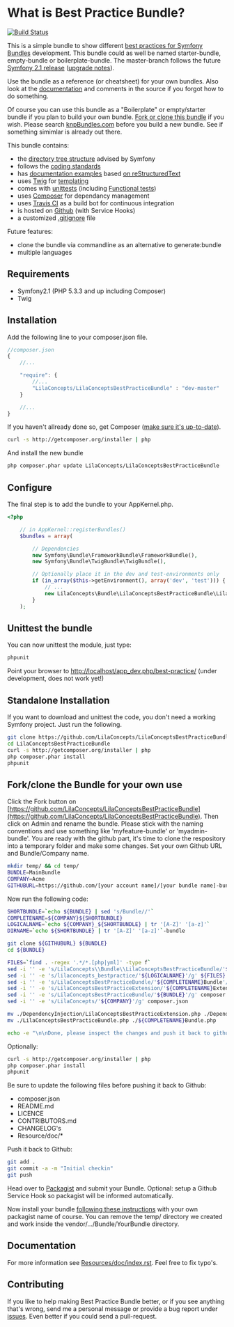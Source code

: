 What is Best Practice Bundle?
=============================
 
[![Build Status](https://secure.travis-ci.org/LilaConcepts/LilaConceptsBestPracticeBundle.png?branch=master)](http://travis-ci.org/LilaConcepts/LilaConceptsBestPracticeBundle)

This is a simple bundle to show different [best practices for Symfony Bundles](http://symfony.com/doc/current/cookbook/bundles/index.html)
development. This bundle could as well be named starter-bundle, empty-bundle or boilerplate-bundle. The master-branch follows the future [Symfony 2.1 release](http://symfony.com/blog/towards-symfony-2-1-documentation) ([upgrade notes](https://github.com/symfony/symfony/blob/master/UPGRADE-2.1.md)).

Use the bundle as a reference (or cheatsheet) for your own bundles. Also look
at the [documentation](https://github.com/LilaConcepts/LilaConceptsBestPracticeBundle/blob/master/Resources/doc/index.rst) and comments in the source if you forgot how to do something.

Of course you can use this bundle as a "Boilerplate" or empty/starter bundle if
you plan to build your own bundle. [Fork or clone this bundle](#forkclone-the-bundle-for-your-own-use) if you wish. Please search [knpBundles.com](http://knpbundles.com/) before you build a new bundle. See if something simimlar is already out there.

This bundle contains:
* the [directory tree structure](http://symfony.com/doc/current/cookbook/bundles/best_practices.html) advised by Symfony
* follows the [coding standards](http://symfony.com/doc/current/contributing/code/standards.html)
* has [documentation examples](https://github.com/LilaConcepts/LilaConceptsBestPracticeBundle/blob/master/Resources/doc/index.rst) based [on reStructuredText](http://symfony.com/doc/current/contributing/documentation/format.html)
* uses [Twig](http://twig.sensiolabs.org/) for [templating](http://symfony.com/doc/current/cookbook/templating/index.html)
* comes with [unittests](http://symfony.com/doc/current/book/testing.html) (including [Functional tests](http://symfony.com/doc/current/cookbook/testing/doctrine.html#functional-testing))
* uses [Composer](http://getcomposer.org/doc/) for dependancy management
* uses [Travis CI](http://about.travis-ci.org/docs/) as a build bot for continuous integration
* is hosted on [Github](https://github.com/) (with Service Hooks)
* a customized [.gitignore](https://github.com/LilaConcepts/LilaConceptsBestPracticeBundle/blob/master/.gitignore) file

Future features:
* clone the bundle via commandline as an alternative to generate:bundle
* multiple languages

Requirements
------------

* Symfony2.1 (PHP 5.3.3 and up including Composer)
* Twig

Installation
------------

Add the following line to your composer.json file.

```js
//composer.json
{
    //...

    "require": {
        //...
        "LilaConcepts/LilaConceptsBestPracticeBundle" : "dev-master"
    }

    //...
}
```

If you haven't allready done so, get Composer ([make sure it's up-to-date](http://getcomposer.org/doc/03-cli.md#self-update)).

```bash
curl -s http://getcomposer.org/installer | php
```

And install the new bundle

```bash
php composer.phar update LilaConcepts/LilaConceptsBestPracticeBundle
```

Configure
---------

The final step is to add the bundle to your AppKernel.php.

```php
<?php

    // in AppKernel::registerBundles()
    $bundles = array(

        // Dependencies
        new Symfony\Bundle\FrameworkBundle\FrameworkBundle(),
        new Symfony\Bundle\TwigBundle\TwigBundle(),

        // Optionally place it in the dev and test-environments only
        if (in_array($this->getEnvironment(), array('dev', 'test'))) {
            // ...
            new LilaConcepts\Bundle\LilaConceptsBestPracticeBundle\LilaConceptsBestPracticeBundle()
        }
    );
```
Unittest the bundle
-------------------

You can now unittest the module, just type:

```bash
phpunit
```

Point your browser to [http://localhost/app_dev.php/best-practice/](http://localhost/app_dev.php/best-practice/) (under development, does not work yet!)

Standalone Installation
-----------------------

If you want to download and unittest the code, you don't need a working Symfony project. Just run the following.

```bash
git clone https://github.com/LilaConcepts/LilaConceptsBestPracticeBundle.git
cd LilaConceptsBestPracticeBundle
curl -s http://getcomposer.org/installer | php
php composer.phar install
phpunit
```

Fork/clone the Bundle for your own use
--------------------------------------

Click the Fork button on [https://github.com/LilaConcepts/LilaConceptsBestPracticeBundle](https://github.com/LilaConcepts/LilaConceptsBestPracticeBundle).
Then click on Admin and rename the bundle. Please stick with the naming conventions and use something like 'myfeature-bundle' or 'myadmin-bundle'.
You are ready with the github part, it's time to clone the respository into a temporary folder and make some changes. Set your own Github URL and Bundle/Company name.

```bash
mkdir temp/ && cd temp/
BUNDLE=MainBundle
COMPANY=Acme
GITHUBURL=https://github.com/[your account name]/[your bundle name]-bundle.git
```

Now run the following code:

```bash
SHORTBUNDLE=`echo ${BUNDLE} | sed 's/Bundle//'`
COMPLETENAME=${COMPANY}${SHORTBUNDLE}
LOGICALNAME=`echo ${COMPANY}_${SHORTBUNDLE} | tr '[A-Z]' '[a-z]'`
DIRNAME=`echo ${SHORTBUNDLE} | tr '[A-Z]' '[a-z]'`-bundle

git clone ${GITHUBURL} ${BUNDLE}
cd ${BUNDLE}

FILES=`find . -regex '.*/*.[php|yml]' -type f`
sed -i '' -e 's/LilaConcepts\\Bundle\\LilaConceptsBestPracticeBundle/'${COMPANY}'\\Bundle\\'${BUNDLE}'/g' ${FILES}
sed -i '' -e 's/lilaconcepts_bestpractice/'${LOGICALNAME}'/g' ${FILES}
sed -i '' -e 's/LilaConceptsBestPracticeBundle/'${COMPLETENAME}Bundle'/g' ${FILES}
sed -i '' -e 's/LilaConceptsBestPracticeExtension/'${COMPLETENAME}Extension'/g' ${FILES}
sed -i '' -e 's/LilaConceptsBestPracticeBundle/'${BUNDLE}'/g' composer.json
sed -i '' -e 's/LilaConcepts/'${COMPANY}'/g' composer.json

mv ./DependencyInjection/LilaConceptsBestPracticeExtension.php ./DependencyInjection/${COMPLETENAME}Extension.php
mv ./LilaConceptsBestPracticeBundle.php ./${COMPLETENAME}Bundle.php

echo -e "\n\nDone, please inspect the changes and push it back to github:\n\n    git push\n\nYou will need this later for your AppKernel.php:\n\n    new ${COMPANY}\Bundle\\${BUNDLE}\\${COMPANY}${BUNDLE}()\n"
```

Optionally:
```bash
curl -s http://getcomposer.org/installer | php
php composer.phar install
phpunit
```

Be sure to update the following files before pushing it back to Github:
- composer.json
- README.md
- LICENCE
- CONTRIBUTORS.md
- CHANGELOG's
- Resource/doc/*

Push it back to Github:

```bash
git add .
git commit -a -m "Initial checkin"
git push
```

Head over to [Packagist](http://packagist.org/) and submit your Bundle.
Optional: setup a Github Service Hook so packagist will be informed automatically.

Now install your bundle [following these instructions](#installation) with your own packagist name of course.
You can remove the temp/ directory we created and work inside the vendor/.../Bundle/YourBundle directory.

Documentation
-------------

For more information see [Resources/doc/index.rst](https://github.com/LilaConcepts/LilaConceptsBestPracticeBundle/blob/master/Resources/doc/index.rst).
Feel free to fix typo's.

Contributing
------------

If you like to help making Best Practice Bundle better, or if you see anything that's
wrong, send me a personal message or provide a bug report under [issues](https://github.com/LilaConcepts/LilaConceptsBestPracticeBundle/issues).
Even better if you could send a pull-request.
